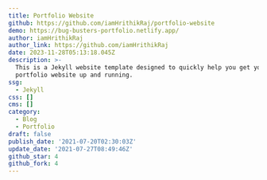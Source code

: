 ```yaml
---
title: Portfolio Website
github: https://github.com/iamHrithikRaj/portfolio-website
demo: https://bug-busters-portfolio.netlify.app/
author: iamHrithikRaj
author_link: https://github.com/iamHrithikRaj
date: 2023-11-28T05:13:18.045Z
description: >-
  This is a Jekyll website template designed to quickly help you get your
  portfolio website up and running.
ssg:
  - Jekyll
css: []
cms: []
category:
  - Blog
  - Portfolio
draft: false
publish_date: '2021-07-20T02:30:03Z'
update_date: '2021-07-27T08:49:46Z'
github_star: 4
github_fork: 4
---
```


